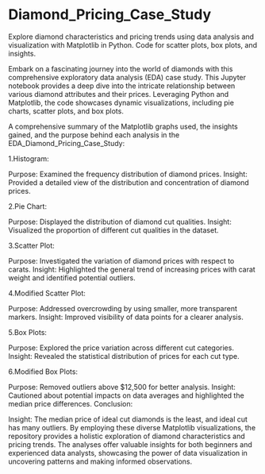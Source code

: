 # Diamond_Pricing_Case_Study
Explore diamond characteristics and pricing trends using data analysis and visualization with Matplotlib in Python. Code for scatter plots, box plots, and insights. 

Embark on a fascinating journey into the world of diamonds with this comprehensive exploratory data analysis (EDA) case study. This Jupyter notebook provides a deep dive into the intricate relationship between various diamond attributes and their prices. Leveraging Python and Matplotlib, the code showcases dynamic visualizations, including pie charts, scatter plots, and box plots.

A comprehensive summary of the Matplotlib graphs used, the insights gained, and the purpose behind each analysis in the EDA_Diamond_Pricing_Case_Study:

1.Histogram:

Purpose: Examined the frequency distribution of diamond prices.
Insight: Provided a detailed view of the distribution and concentration of diamond prices.

2.Pie Chart:

Purpose: Displayed the distribution of diamond cut qualities.
Insight: Visualized the proportion of different cut qualities in the dataset.

3.Scatter Plot:

Purpose: Investigated the variation of diamond prices with respect to carats.
Insight: Highlighted the general trend of increasing prices with carat weight and identified potential outliers.

4.Modified Scatter Plot:

Purpose: Addressed overcrowding by using smaller, more transparent markers.
Insight: Improved visibility of data points for a clearer analysis.

5.Box Plots:

Purpose: Explored the price variation across different cut categories.
Insight: Revealed the statistical distribution of prices for each cut type.

6.Modified Box Plots:

Purpose: Removed outliers above $12,500 for better analysis.
Insight: Cautioned about potential impacts on data averages and highlighted the median price differences.
Conclusion:

Insight: The median price of ideal cut diamonds is the least, and ideal cut has many outliers.
By employing these diverse Matplotlib visualizations, the repository provides a holistic exploration of diamond characteristics and pricing trends. The analyses offer valuable insights for both beginners and experienced data analysts, showcasing the power of data visualization in uncovering patterns and making informed observations.


